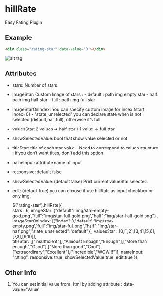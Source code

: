# hillRate
Easy Rating Plugin

## Example
```html
<div class="rating-star" data-value='3'></div>
```

![alt tag](https://s-media-cache-ak0.pinimg.com/originals/d5/5f/4c/d55f4c460274d31b9875926331545c63.png)


## Attributes
* stars: Number of stars 

* imageStar: Custom Image of stars  :
            - default : path img empty star
            - half: path img half star
            - full : path img full star

* imageStarOnIndex:  You can specify custom image for index (start: index=0) 
            - "state_unselected" you can declare state when is not selected (default,half,full), otherwise it's full.

* valuesStar: 2 values => half star / 1 value => full star

* showSelectedValue: bool that show value selected or not

* titleStar: title of  each star value - Need to correspond to values structure : if you don't want titles, don't add this option

* nameInput: attribute name of input

* responsive: default false

* showSelectedValue: (default false) Print current valueStar selected.

* edit: (default true) you can choose if use hillRate as input checkbox or only img.


    $('.rating-star').hillRate({  
        stars : 6, 
        imageStar: {"default":'img/star-empty-gold.png',"full":"img/star-full-gold.png","half":"img/star-half-gold.png"} ,
        imageStarOnIndex: [{"index":0,"default":'img/star-empty.png',"full":"img/star-full.png","half":"img/star-half.png","state_unselected":"default"}], 
        valuesStar : [0,[1,2],[3,4],[5,6],[7,8],[9,10]],  
        titleStar: [["Insufficient"],["Almoust Enough","Enough"],["More than enough","Good"],["More than good","Cool"],["extraordinary","Excellent"],["Incredible","WOW!!!"]], 
        nameInput: "rating",
        responsive: true,
        showSelectedValue:true,
        edit:true
    });


## Other Info
1) You can set initial value from Html by adding attribute : data-value='Value' 
